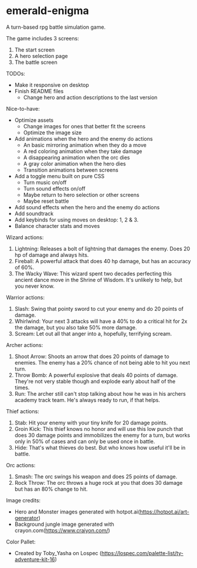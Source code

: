 # emerald-enigma
A turn-based rpg battle simulation game.

The game includes 3 screens:
1. The start screen
2. A hero selection page
3. The battle screen

TODOs:
- Make it responsive on desktop
- Finish README files
    - Change hero and action descriptions to the last version

Nice-to-have:
- Optimize assets
    - Change images for ones that better fit the screens
    - Optimize the image size
- Add animations when the hero and the enemy do actions
    - An basic mirroring animation when they do a move
    - A red coloring animation when they take damage
    - A disappearing animation when the orc dies
    - A gray color animation when the hero dies
    - Transition animations between screens
- Add a toggle menu built on pure CSS
    - Turn music on/off
    - Turn sound effects on/off
    - Maybe return to hero selection or other screens
    - Maybe reset battle
- Add sound effects when the hero and the enemy do actions
- Add soundtrack
- Add keybinds for using moves on desktop: 1, 2 & 3.
- Balance character stats and moves

Wizard actions:
1. Lightning: Releases a bolt of lightning that damages the enemy. Does 20 hp of damage and always hits.
2. Fireball: A powerful attack that does 40 hp damage, but has an accuracy of 60%.
3. The Wacky Wave: This wizard spent two decades perfecting this ancient dance move in the Shrine of Wisdom. It's unlikely to help, but you never know.

Warrior actions:
1. Slash: Swing that pointy sword to cut your enemy and do 20 points of damage.
2. Whirlwind: Your next 3 attacks will have a 40% to do a critical hit for 2x the damage, but you also take 50% more damage.
3. Scream: Let out all that anger into a, hopefully, terrifying scream.

Archer actions:
1. Shoot Arrow: Shoots an arrow that does 20 points of damage to enemies. The enemy has a 20% chance of not being able to hit you next turn.
2. Throw Bomb: A powerful explosive that deals 40 points of damage. They're not very stable though and explode early about half of the times.
3. Run: The archer still can't stop talking about how he was in his archers academy track team. He's always ready to run, if that helps.

Thief actions:
1. Stab: Hit your enemy with your tiny knife for 20 damage points.
2. Groin Kick: This thief knows no honor and will use this low punch that does 30 damage points and immobilizes the enemy for a turn, but works only in 50% of cases and can only be used once in battle.
3. Hide: That's what thieves do best. But who knows how useful it'll be in battle.

Orc actions:
1. Smash: The orc swings his weapon and does 25 points of damage.
2. Rock Throw: The orc throws a huge rock at you that does 30 damage but has an 80% change to hit.

Image credits:
- Hero and Monster images generated with hotpot.ai(https://hotpot.ai/art-generator)
- Background jungle image generated with crayon.com(https://www.craiyon.com/)

Color Pallet:
- Created by Toby_Yasha on Lospec (https://lospec.com/palette-list/ty-adventure-kit-16)
